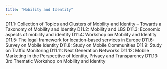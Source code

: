```yaml
---
title: "Mobility and Identity"
---
```


D11.1: Collection of Topics and Clusters of Mobility and Identity – Towards a Taxonomy of Mobility and Identity
D11.2: Mobility and LBS
D11.3: Economic aspects of mobility and identity
D11.4: Workshop on Mobility and Identity
D11.5: The legal framework for location-based services in Europe
D11.6: Survey on Mobile Identity
D11.8: Study on Mobile Communities
D11.9: Study on Traffic Monitoring
D11.11: Next Generation Networks
D11.12: Mobile Marketing in the Perspective of Identity, Privacy and Transparency
D11.13: 3rd Thematic Workshop on Mobility and Identity

